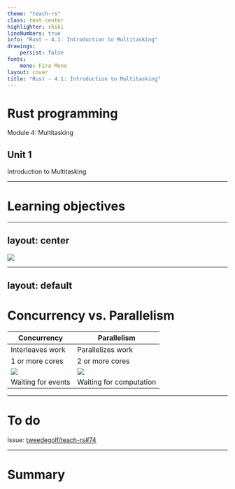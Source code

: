 ```yaml
---
theme: "teach-rs"
class: text-center
highlighter: shiki
lineNumbers: true
info: "Rust - 4.1: Introduction to Multitasking"
drawings:
    persist: false
fonts:
    mono: Fira Mono
layout: cover
title: "Rust - 4.1: Introduction to Multitasking"
---
```


# Rust programming

Module 4: Multitasking

## Unit 1

Introduction to Multitasking

---

# Learning objectives



---
layout: center
---

<img src="https://substackcdn.com/image/fetch/w_1456,c_limit,f_webp,q_auto:good,fl_progressive:steep/https%3A%2F%2Fsubstack-post-media.s3.amazonaws.com%2Fpublic%2Fimages%2F2059e188-16be-46b6-9f8c-0d571540b29f_789x498.png" class="h-130 rounded shadow" />

---
layout: default
---
# Concurrency vs. Parallelism

| **Concurrency**  | **Parallelism**   |
| -------          | ------------      |
| Interleaves work | Parallelizes work |
| 1 or more cores  | 2 or more cores   |
| <img src="https://tienda.bricogeek.com/6417-thickbox_default/sparkfun-thing-plus-esp32-wroom.jpg" class="h-40 center" /> | <img src="https://upload.wikimedia.org/wikipedia/commons/thumb/d/d3/IBM_Blue_Gene_P_supercomputer.jpg/1920px-IBM_Blue_Gene_P_supercomputer.jpg" class="h-40 center" /> |
| Waiting for events | Waiting for computation |

---

# To do

Issue: [tweedegolf/teach-rs#74](https://github.com/tweedegolf/teach-rs/issues/74)


---

# Summary
